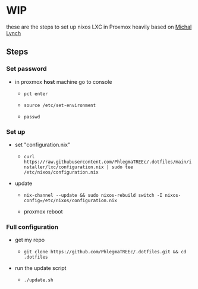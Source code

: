 # WIP

these are the steps to set up nixos LXC in Proxmox heavily based on [Michal Lynch](https://mtlynch.io/notes/nixos-proxmox/)
## Steps

### Set password

- in proxmox **host** machine go to console

  - `pct enter`

  - `source /etc/set-environment`

  - `passwd`

### Set up

- set "configuration.nix"

  - `curl https://raw.githubusercontent.com/PhlegmaTREEc/.dotfiles/main/installer/lxc/configuration.nix | sudo tee /etc/nixos/configuration.nix`

- update

  - `nix-channel --update && sudo nixos-rebuild switch -I nixos-config=/etc/nixos/configuration.nix`

  - proxmox reboot

### Full configuration

- get my repo

  - `git clone https://github.com/PhlegmaTREEc/.dotfiles.git && cd .dotfiles`

- run the update script

  - `./update.sh`

